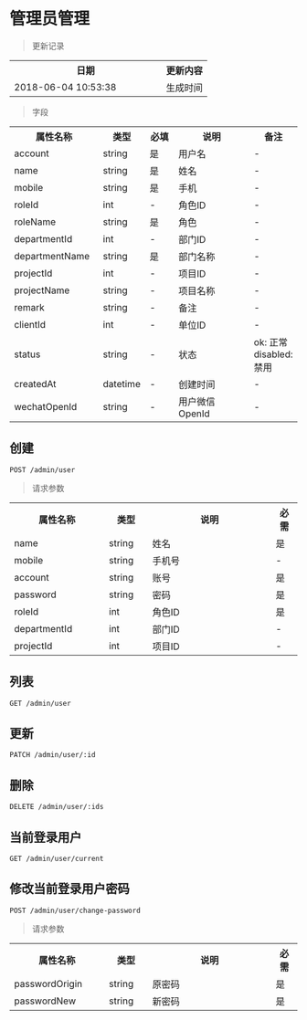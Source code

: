 # 管理员管理

> 更新记录

<table>
    <tr>
        <th style="width:250px;">日期</th>
        <th>更新内容</th>
    </tr>
    <tr>
        <td>2018-06-04 10:53:38</td>
        <td>生成时间</td>
    </tr>
</table>

> 字段

<table>
    <tr>
        <th style="width:150px;">属性名称</th>
        <th style="width:60px;">类型</th>
        <th style="width:60px;">必填</th>
        <th style="width:200px;">说明</th>
        <th>备注</th>
    </tr>
    <tr>
        <td>account</td>
        <td>string</td>
        <td>是</td>
        <td>用户名</td>
        <td>-</td>
    </tr>
    <tr>
        <td>name</td>
        <td>string</td>
        <td>是</td>
        <td>姓名</td>
        <td>-</td>
    </tr>
    <tr>
        <td>mobile</td>
        <td>string</td>
        <td>是</td>
        <td>手机</td>
        <td>-</td>
    </tr>
    <tr>
        <td>roleId</td>
        <td>int</td>
        <td>-</td>
        <td>角色ID</td>
        <td>-</td>
    </tr>
    <tr>
        <td>roleName</td>
        <td>string</td>
        <td>是</td>
        <td>角色</td>
        <td>-</td>
    </tr>
    <tr>
        <td>departmentId</td>
        <td>int</td>
        <td>-</td>
        <td>部门ID</td>
        <td>-</td>
    </tr>
    <tr>
        <td>departmentName</td>
        <td>string</td>
        <td>是</td>
        <td>部门名称</td>
        <td>-</td>
    </tr>
    <tr>
        <td>projectId</td>
        <td>int</td>
        <td>-</td>
        <td>项目ID</td>
        <td>-</td>
    </tr>
    <tr>
        <td>projectName</td>
        <td>string</td>
        <td>-</td>
        <td>项目名称</td>
        <td>-</td>
    </tr>
    <tr>
        <td>remark</td>
        <td>string</td>
        <td>-</td>
        <td>备注</td>
        <td>-</td>
    </tr>
    <tr>
        <td>clientId</td>
        <td>int</td>
        <td>-</td>
        <td>单位ID</td>
        <td>-</td>
    </tr>
    <tr>
        <td>status</td>
        <td>string</td>
        <td>-</td>
        <td>状态</td>
        <td>ok: 正常 disabled: 禁用</td>
    </tr>    
    <tr>
        <td>createdAt</td>
        <td>datetime</td>
        <td>-</td>
        <td>创建时间</td>
        <td>-</td>
    </tr>   
    <tr>
        <td>wechatOpenId</td>
        <td>string</td>
        <td>-</td>
        <td>用户微信OpenId</td>
        <td>-</td>
    </tr> 
</table>

## 创建

```
POST /admin/user
```

>请求参数
<table>
    <tr>
        <th style="width:150px;">属性名称</th>
        <th style="width:60px;">类型</th>
        <th style="width:200px;">说明</th>
        <th>必需</th>
    </tr>
    <tr>
        <td>name</td>
        <td>string</td>
        <td>姓名</td>
        <td>是</td>
    </tr>
    <tr>
        <td>mobile</td>
        <td>string</td>
        <td>手机号</td>
        <td>-</td>
    </tr>
    <tr>
        <td>account</td>
        <td>string</td>
        <td>账号</td>
        <td>是</td>
    </tr>
    <tr>
        <td>password</td>
        <td>string</td>
        <td>密码</td>
        <td>是</td>
    </tr>
    <tr>
        <td>roleId</td>
        <td>int</td>
        <td>角色ID</td>
        <td>是</td>
    </tr>
    <tr>
        <td>departmentId</td>
        <td>int</td>
        <td>部门ID</td>
        <td>-</td>
    </tr>
    <tr>
        <td>projectId</td>
        <td>int</td>
        <td>项目ID</td>
        <td>-</td>
    </tr>
</table>

## 列表

```
GET /admin/user
```

## 更新

```
PATCH /admin/user/:id
```

## 删除

```
DELETE /admin/user/:ids
```

## 当前登录用户

```
GET /admin/user/current
```

## 修改当前登录用户密码

```
POST /admin/user/change-password
```

>请求参数
<table>
    <tr>
        <th style="width:150px;">属性名称</th>
        <th style="width:60px;">类型</th>
        <th style="width:200px;">说明</th>
        <th>必需</th>
    </tr>
    <tr>
        <td>passwordOrigin</td>
        <td>string</td>
        <td>原密码</td>
        <td>是</td>
    </tr>
    <tr>
        <td>passwordNew</td>
        <td>string</td>
        <td>新密码</td>
        <td>是</td>
    </tr>
</table>